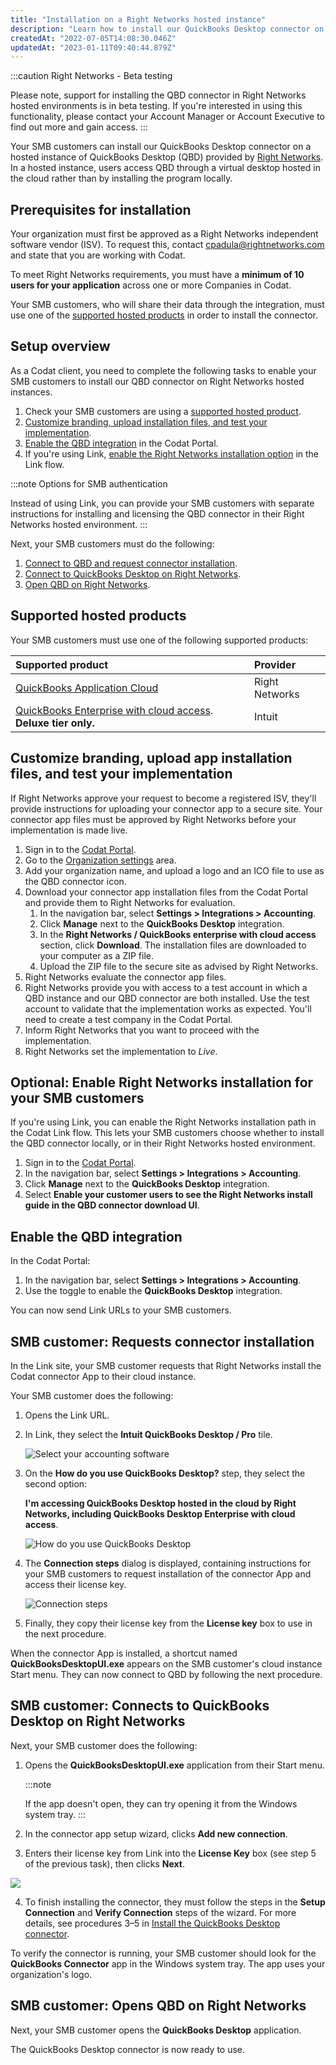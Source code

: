 ```yaml
---
title: "Installation on a Right Networks hosted instance"
description: "Learn how to install our QuickBooks Desktop connector on Right Networks hosted instances of QBD."
createdAt: "2022-07-05T14:08:30.046Z"
updatedAt: "2023-01-11T09:40:44.879Z"
---
```


:::caution Right Networks - Beta testing

Please note, support for installing the QBD connector in Right Networks hosted environments is in beta testing. If you're interested in using this functionality, please contact your Account Manager or Account Executive to find out more and gain access.
:::

Your SMB customers can install our QuickBooks Desktop connector on a hosted instance of QuickBooks Desktop (QBD) provided by <a  class="external" href="https://www.rightnetworks.com/" target="_blank">Right Networks</a>. In a hosted instance, users access QBD through a virtual desktop hosted in the cloud rather than by installing the program locally.

## Prerequisites for installation

Your organization must first be approved as a Right Networks independent software vendor (ISV). To request this, contact [cpadula@rightnetworks.com](mailto:cpadula@rightnetworks.com) and state that you are working with Codat.

To meet Right Networks requirements, you must have a **minimum of 10 users for your application** across one or more Companies in Codat.

Your SMB customers, who will share their data through the integration, must use one of the [supported hosted products](https://docs.codat.io/docs/install-qbd-connector-right-networks#supported-hosted-products) in order to install the connector.

## Setup overview

As a Codat client, you need to complete the following tasks to enable your SMB customers to install our QBD connector on Right Networks hosted instances.

1. Check your SMB customers are using a [supported hosted product](https://docs.codat.io/docs/install-qbd-connector-right-networks#supported-packages).
2. [Customize branding, upload installation files, and test your implementation](https://docs.codat.io/docs/install-qbd-connector-right-networks#customize-branding-upload-app-installation-files-and-test-your-implementation).
3. [Enable the QBD integration](https://docs.codat.io/docs/install-qbd-connector-right-networks#enable-the-qbd-integration) in the Codat Portal.
4. If you're using Link, [enable the Right Networks installation option](https://docs.codat.io/docs/install-qbd-connector-right-networks#optional-enable-right-networks-installation-for-your-smb-customers) in the Link flow.

:::note Options for SMB authentication

Instead of using Link, you can provide your SMB customers with separate instructions for installing and licensing the QBD connector in their Right Networks hosted environment.
:::

Next, your SMB customers must do the following:

1. [Connect to QBD and request connector installation](https://docs.codat.io/docs/install-qbd-connector-right-networks#smb-customer-connects-to-qbd-and-requests-connector-installation).
2. [Connect to QuickBooks Desktop on Right Networks](https://docs.codat.io/docs/install-qbd-connector-right-networks#smb-customer-connect-to-quickbooks-desktop-on-right-networks).
3. [Open QBD on Right Networks](https://docs.codat.io/docs/install-qbd-connector-right-networks#smb-customer-open-qbd-on-right-networks).

## Supported hosted products

Your SMB customers must use one of the following supported products:

| Supported product                                                                                                           | Provider       |
| :-------------------------------------------------------------------------------------------------------------------------- | :------------- |
| [QuickBooks Application Cloud](https://www.rightnetworks.com/quickbooks-hosting/quickbooks-application-cloud/)              | Right Networks |
| [QuickBooks Enterprise with cloud access](https://quickbooks.intuit.com/desktop/enterprise/hosting/). **Deluxe tier only.** | Intuit         |

## Customize branding, upload app installation files, and test your implementation

If Right Networks approve your request to become a registered ISV, they'll provide instructions for uploading your connector app to a secure site. Your connector app files must be approved by Right Networks before your implementation is made live.

1. Sign in to the <a  class="external" href="https://app.codat.io" target="_blank">Codat Portal</a>.
2. Go to the <a className="external" href="https://app.codat.io/settings/organization" target="_blank">Organization settings</a> area.
3. Add your organization name, and upload a logo and an ICO file to use as the QBD connector icon.
4. Download your connector app installation files from the Codat Portal and provide them to Right Networks for evaluation.
   1. In the navigation bar, select **Settings > Integrations > Accounting**.
   2. Click **Manage** next to the **QuickBooks Desktop** integration.
   3. In the **Right Networks / QuickBooks enterprise with cloud access** section, click **Download**. The installation files are downloaded to your computer as a ZIP file.
   4. Upload the ZIP file to the secure site as advised by Right Networks.
5. Right Networks evaluate the connector app files.
6. Right Networks provide you with access to a test account in which a QBD instance and our QBD connector are both installed. Use the test account to validate that the implementation works as expected. You'll need to create a test company in the Codat Portal.
7. Inform Right Networks that you want to proceed with the implementation.
8. Right Networks set the implementation to _Live_.

## Optional: Enable Right Networks installation for your SMB customers

If you're using Link, you can enable the Right Networks installation path in the Codat Link flow. This lets your SMB customers choose whether to install the QBD connector locally, or in their Right Networks hosted environment.

1. Sign in to the <a  class="external" href="https://app.codat.io" target="_blank">Codat Portal</a>.
2. In the navigation bar, select **Settings > Integrations > Accounting**.
3. Click **Manage** next to the **QuickBooks Desktop** integration.
4. Select **Enable your customer users to see the Right Networks install guide in the QBD connector download UI**.

## Enable the QBD integration

In the Codat Portal:

1. In the navigation bar, select **Settings > Integrations > Accounting**.
2. Use the toggle to enable the **QuickBooks Desktop** integration.

You can now send Link URLs to your SMB customers.

## SMB customer: Requests connector installation

In the Link site, your SMB customer requests that Right Networks install the Codat connector App to their cloud instance.

Your SMB customer does the following:

1. Opens the Link URL.

2. In Link, they select the **Intuit QuickBooks Desktop / Pro** tile.

   ![Select your accounting software](https://files.readme.io/96cef1f-qbd-right-networks-link-flow-select-qbd-accounting-software.png "Select your accounting software")

3. On the **How do you use QuickBooks Desktop?** step, they select the second option:

   **I'm accessing QuickBooks Desktop hosted in the cloud by Right Networks, including QuickBooks Desktop Enterprise with cloud access**.

   ![How do you use QuickBooks Desktop](https://files.readme.io/935b7a6-connect-to-qbd-right-networks-option-selected.png "How do you use QuickBooks Desktop?")

4. The **Connection steps** dialog is displayed, containing instructions for your SMB customers to request installation of the connector App and access their license key.

   ![Connection steps](https://files.readme.io/6074fa3-right-networks-dialog-connection-steps-new.png "Connection steps")

5. Finally, they copy their license key from the **License key** box to use in the next procedure.

When the connector App is installed, a shortcut named **QuickBooksDesktopUI.exe** appears on the SMB customer's cloud instance Start menu. They can now connect to QBD by following the next procedure.

## SMB customer: Connects to QuickBooks Desktop on Right Networks

Next, your SMB customer does the following:

1. Opens the **QuickBooksDesktopUI.exe** application from their Start menu.

   :::note

   If the app doesn't open, they can try opening it from the Windows system tray.
   :::

2. In the connector app setup wizard, clicks **Add new connection**.

3. Enters their license key from Link into the **License Key** box (see step 5 of the previous task), then clicks **Next**.

<img src="https://files.readme.io/c57bf3e-qbd-connector-setup-wizard-add-company-license-details.png" />

4. To finish installing the connector, they must follow the steps in the **Setup Connection** and **Verify Connection** steps of the wizard. For more details, see procedures 3–5 in [Install the QuickBooks Desktop connector](https://docs.codat.io/docs/installing-the-quickbooks-connector).

To verify the connector is running, your SMB customer should look for the **QuickBooks Connector** app in the Windows system tray. The app uses your organization's logo.

## SMB customer: Opens QBD on Right Networks

Next, your SMB customer opens the **QuickBooks Desktop** application.

The QuickBooks Desktop connector is now ready to use.
